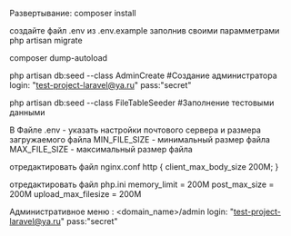 Развертывание:
composer install

создайте файл .env из .env.example заполнив своими парамметрами
php artisan migrate

composer dump-autoload

php artisan db:seed --class AdminCreate #Создание администратора login: "test-project-laravel@ya.ru" pass:"secret"

php artisan db:seed --class FileTableSeeder #Заполнение тестовыми данными

В Файле .env - указать настройки почтового сервера и размера загружаемого файла
MIN_FILE_SIZE - минимальный размер файла
MAX_FILE_SIZE - максимальный размер файла

отредактировать файл nginx.conf
http { 
     client_max_body_size 200M; 
} 

отредактировать файл php.ini
memory_limit = 200M 
post_max_size = 200M 
upload_max_filesize = 200M 

Административное меню : <domain_name>/admin
login: "test-project-laravel@ya.ru" pass:"secret"
